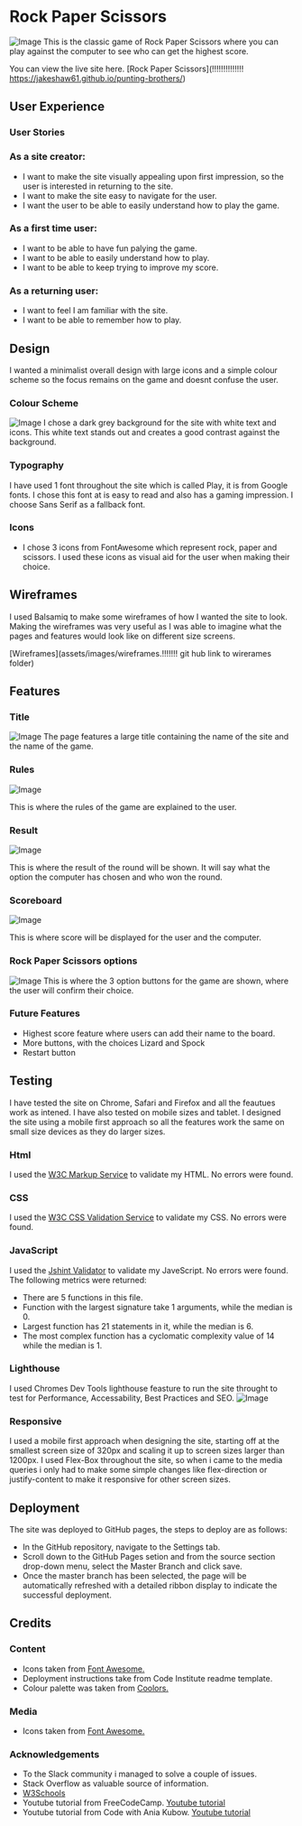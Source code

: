 # Rock Paper Scissors
![Image](assets/screenshots/mock-up.png?raw=true)
This is the classic game of Rock Paper Scissors where you can play against the computer to see who can get the highest score.

You can view the live site here. [Rock Paper Scissors](!!!!!!!!!!!!!! https://jakeshaw61.github.io/punting-brothers/)

## User Experience

### User Stories

### As a site creator:
- I want to make the site visually appealing upon first impression, so the user is interested in returning to the site.
- I want to make the site easy to navigate for the user.
- I want the user to be able to easily understand how to play the game.

### As a first time user:
- I want to be able to have fun palying the game.
- I want to be able to easily understand how to play.
- I want to be able to keep trying to improve my score.

### As a returning user:
- I want to feel I am familiar with the site.  
- I want to be able to remember how to play. 

## Design 
I wanted a minimalist overall design with large icons and a simple colour scheme so the focus remains on the game and doesnt confuse the user.

### Colour Scheme
![Image](assets/screenshots/colours.png)
I chose a dark grey background for the site with white text and icons. This white text stands out and creates a good contrast against the background. 

### Typography
I have used 1 font throughout the site which is called Play, it is from Google fonts. I chose this font at is easy to read and also has a gaming impression. I choose Sans Serif as a fallback font. 

### Icons 
- I chose 3 icons from FontAwesome which represent rock, paper and scissors. I used these icons as visual aid for the user when making their choice.

## Wireframes 
I used Balsamiq to make some wireframes of how I wanted the site to look. Making the wireframes was very useful as I was able to imagine what the pages and features would look like on different size screens. 

[Wireframes](assets/images/wireframes.!!!!!!! git hub link to wirerames folder)

## Features

### Title
![Image](assets/screenshots/title.png?raw=true)
The page features a large title containing the name of the site and the name of the game.

### Rules
![Image](assets/screenshots/rules.png?raw=true)

This is where the rules of the game are explained to the user.

### Result
![Image](assets/screenshots/result.png?raw=true) 

This is where the result of the round will be shown. It will say what the option the computer has chosen and who won the round.

### Scoreboard
![Image](assets/screenshots/scoreboard.png??raw=true) 

This is where score will be displayed for the user and the computer.

### Rock Paper Scissors options  
![Image](assets/screenshots/options.png??raw=true) 
This is where the 3 option buttons for the game are shown, where the user will confirm their choice.

### Future Features
- Highest score feature where users can add their name to the board.
- More buttons, with the choices Lizard and Spock
- Restart button

## Testing 
I have tested the site on Chrome, Safari and Firefox and all the feautues work as intened. I have also tested on mobile sizes and tablet. I designed the site using a mobile first approach so all the features work the same on small size devices as they do larger sizes. 

### Html 
I used the [W3C Markup Service](https://validator.w3.org/) to validate my HTML. No errors were found.
 
### CSS
I used the [W3C CSS Validation Service](https://jigsaw.w3.org/css-validator/) to validate my CSS. No errors were found. 

### JavaScript
I used the [Jshint Validator](https://jshint.com/) to validate my JaveScript. No errors were found. The following metrics were returned:
- There are 5 functions in this file.
- Function with the largest signature take 1 arguments, while the median is 0.
- Largest function has 21 statements in it, while the median is 6.
- The most complex function has a cyclomatic complexity value of 14 while the median is 1.

### Lighthouse 
I used Chromes Dev Tools lighthouse feasture to run the site throught to test for Performance, Accessability, Best Practices and SEO.
![Image](assets/screenshots/lighthouse.png?raw=true)

### Responsive 
I used a mobile first approach when designing the site, starting off at the smallest screen size of 320px and scaling it up to screen sizes larger than 1200px. I used Flex-Box throughout the site, so when i came to the media queries i only had to make some simple changes like flex-direction or justify-content to make it responsive for other screen sizes. 

## Deployment 
The site was deployed to GitHub pages, the steps to deploy are as follows:
- In the GitHub repository, navigate to the Settings tab.
- Scroll down to the GitHub Pages setion and from the source section drop-down menu, select the Master Branch and click save.
- Once the master branch has been selected, the page will be automatically refreshed with a detailed ribbon display to indicate the successful deployment.

## Credits 

### Content 
- Icons taken from [Font Awesome.](https://fontawesome.com/)
- Deployment instructions take from Code Institute readme template. 
- Colour palette was taken from [Coolors.](https://coolors.co/)

### Media 
- Icons taken from [Font Awesome.](https://fontawesome.com/)

### Acknowledgements 
- To the Slack community i managed to solve a couple of issues.
- Stack Overflow as valuable source of information.
- [W3Schools](https://www.w3schools.com/) 
- Youtube tutorial from FreeCodeCamp. [Youtube tutorial](https://www.youtube.com/watch?v=jaVNP3nIAv0&ab_channel=freeCodeCamp.org)
- Youtube tutorial from Code with Ania Kubow. [Youtube tutorial](https://www.youtube.com/watch?v=RwFeg0cEZvQ&ab_channel=CodewithAniaKub%C3%B3w)
